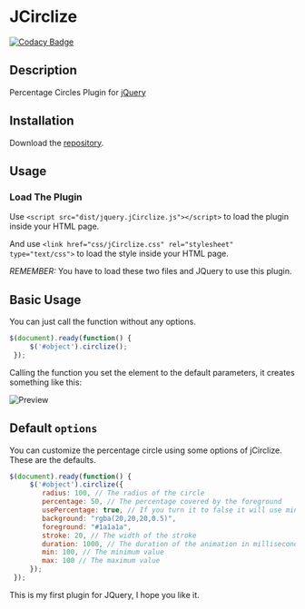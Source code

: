 # JCirclize

[![Codacy Badge](https://api.codacy.com/project/badge/Grade/807123315cce4d12a7132181203cf46e)](https://www.codacy.com/app/francescovallone/jCirclize?utm_source=github.com&amp;utm_medium=referral&amp;utm_content=francescovallone/jCirclize&amp;utm_campaign=Badge_Grade)

## Description
Percentage Circles Plugin for [jQuery](https://jquery.com/)

## Installation

Download the [repository][repo].

## Usage
### Load The Plugin

Use `<script src="dist/jquery.jCirclize.js"></script>` to load the plugin inside your HTML page.

And use `<link href="css/jCirclize.css" rel="stylesheet" type="text/css">` to load the style inside your HTML page.

*REMEMBER:* You have to load these two files and JQuery to use this plugin.

## Basic Usage

You can just call the function without any options.
~~~javascript
$(document).ready(function() {
     $('#object').circlize();
 });
~~~
Calling the function you set the element to the default parameters, it creates something like this:

![Preview](https://i.imgur.com/bqkjhDO.png)

## Default `options`

You can customize the percentage circle using some options of jCirclize. These are the defaults.

~~~javascript
$(document).ready(function() {
     $('#object').circlize({
		radius: 100, // The radius of the circle
		percentage: 50, // The percentage covered by the foreground
		usePercentage: true, // If you turn it to false it will use min and max
		background: "rgba(20,20,20,0.5)",
		foreground: "#1a1a1a",
		stroke: 20, // The width of the stroke
		duration: 1000, // The duration of the animation in milliseconds
		min: 100, // The minimum value
		max: 100 // The maximum value
	 });
 });
~~~

This is my first plugin for JQuery, I hope you like it.

[repo]: https://github.com/francescovallone/jCirclize/archive/master.zip
